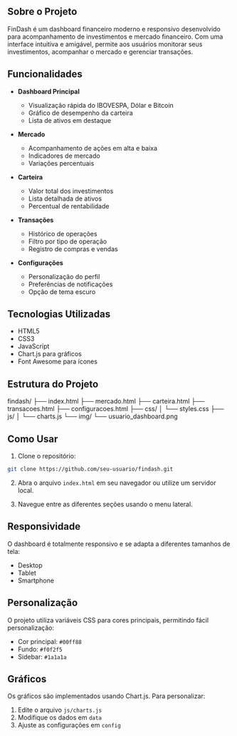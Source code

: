 ## Sobre o Projeto

FinDash é um dashboard financeiro moderno e responsivo desenvolvido para acompanhamento de investimentos e mercado financeiro. Com uma interface intuitiva e amigável, permite aos usuários monitorar seus investimentos, acompanhar o mercado e gerenciar transações.

## Funcionalidades

- **Dashboard Principal**
  - Visualização rápida do IBOVESPA, Dólar e Bitcoin
  - Gráfico de desempenho da carteira
  - Lista de ativos em destaque

- **Mercado**
  - Acompanhamento de ações em alta e baixa
  - Indicadores de mercado
  - Variações percentuais

- **Carteira**
  - Valor total dos investimentos
  - Lista detalhada de ativos
  - Percentual de rentabilidade

- **Transações**
  - Histórico de operações
  - Filtro por tipo de operação
  - Registro de compras e vendas

- **Configurações**
  - Personalização do perfil
  - Preferências de notificações
  - Opção de tema escuro

## Tecnologias Utilizadas

- HTML5
- CSS3
- JavaScript
- Chart.js para gráficos
- Font Awesome para ícones

## Estrutura do Projeto 
findash/
├── index.html
├── mercado.html
├── carteira.html
├── transacoes.html
├── configuracoes.html
├── css/
│ └── styles.css
├── js/
│ └── charts.js
└── img/
└── usuario_dashboard.png

## Como Usar

1. Clone o repositório:
```bash
git clone https://github.com/seu-usuario/findash.git
```
2. Abra o arquivo `index.html` em seu navegador ou utilize um servidor local.

3. Navegue entre as diferentes seções usando o menu lateral.

## Responsividade

O dashboard é totalmente responsivo e se adapta a diferentes tamanhos de tela:
- Desktop
- Tablet
- Smartphone
## Personalização

O projeto utiliza variáveis CSS para cores principais, permitindo fácil personalização:
- Cor principal: `#00ff88`
- Fundo: `#f0f2f5`
- Sidebar: `#1a1a1a`

## Gráficos

Os gráficos são implementados usando Chart.js. Para personalizar:

1. Edite o arquivo `js/charts.js`
2. Modifique os dados em `data`
3. Ajuste as configurações em `config`


